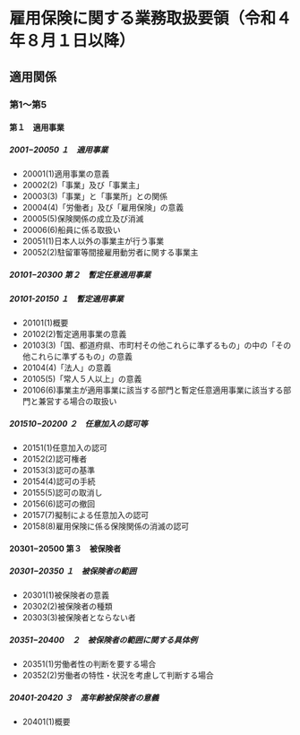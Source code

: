 # 雇用保険に関する業務取扱要領（令和４年８月１日以降）
## 適用関係
### 第1～第5
#### 第１　適用事業
##### 2001−20050  １　適用事業
- 20001(1)適用事業の意義
- 20002(2)「事業」及び「事業主」
- 20003(3)「事業」と「事業所」との関係
- 20004(4)「労働者」及び「雇用保険」の意義
- 20005(5)保険関係の成立及び消滅
- 20006(6)船員に係る取扱い
- 20051(1)日本人以外の事業主が行う事業
- 20052(2)駐留軍等間接雇用動労者に関する事業主
##### 20101−20300 第２　暫定任意適用事業
##### 20101-20150 １　暫定適用事業
- 20101(1)概要
- 20102(2)暫定適用事業の意義
- 20103(3)「国、都道府県、市町村その他これらに準ずるもの」の中の「その他これらに準ずるもの」の意義
- 20104(4)「法人」の意義
- 20105(5)「常人５人以上」の意義
- 20106(6)事業主が適用事業に該当する部門と暫定任意適用事業に該当する部門と兼営する場合の取扱い

##### 201510−20200 ２　任意加入の認可等
- 20151(1)任意加入の認可
- 20152(2)認可権者
- 20153(3)認可の基準
- 20154(4)認可の手続
- 20155(5)認可の取消し
- 20156(6)認可の撤回
- 20157(7)擬制による任意加入の認可
- 20158(8)雇用保険に係る保険関係の消滅の認可

#### 20301−20500 第３　被保険者
##### 20301−20350 １　被保険者の範囲
- 20301(1)被保険者の意義
- 20302(2)被保険者の種類
- 20303(3)被保険者とならない者

##### 20351−20400　２　被保険者の範囲に関する具体例

- 20351(1)労働者性の判断を要する場合
- 20352(2)労働者の特性・状況を考慮して判断する場合
##### 20401-20420 ３　高年齢被保険者の意義
- 20401(1)概要


